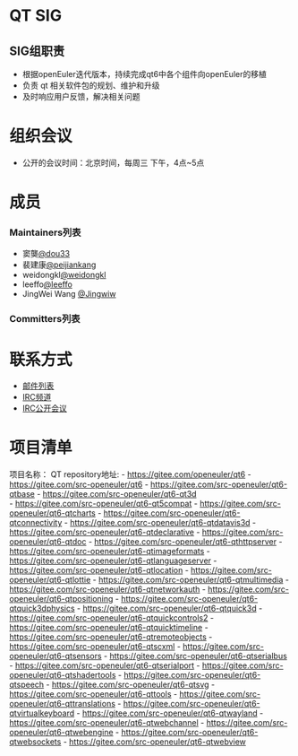 # QT SIG

## SIG组职责
- 根据openEuler迭代版本，持续完成qt6中各个组件向openEuler的移植
- 负责 qt 相关软件包的规划、维护和升级
- 及时响应用户反馈，解决相关问题


# 组织会议

- 公开的会议时间：北京时间，每周三 下午，4点~5点


# 成员

### Maintainers列表
- 窦龑[@dou33](https://gitee.com/dou33)
- 裴建康[@peijiankang](https://gitee.com/peijiankang)
- weidongkl[@weidongkl](https://gitee.com/weidongkl)
- leeffo[@leeffo](https://gitee.com/leeffo)
- JingWei Wang [@Jingwiw](https://gitee.com/Jingwiw)
### Committers列表


# 联系方式

- [邮件列表](dev@openeuler.org)
- [IRC频道](#openeuler-dev)
- [IRC公开会议](#openeuler-meeting)

# 项目清单

项目名称：
QT
repository地址:
    - https://gitee.com/openeuler/qt6
    - https://gitee.com/src-openeuler/qt6
    - https://gitee.com/src-openeuler/qt6-qtbase
    - https://gitee.com/src-openeuler/qt6-qt3d                         
    - https://gitee.com/src-openeuler/qt6-qt5compat
    - https://gitee.com/src-openeuler/qt6-qtcharts
    - https://gitee.com/src-openeuler/qt6-qtconnectivity
    - https://gitee.com/src-openeuler/qt6-qtdatavis3d
    - https://gitee.com/src-openeuler/qt6-qtdeclarative
    - https://gitee.com/src-openeuler/qt6-qtdoc
    - https://gitee.com/src-openeuler/qt6-qthttpserver
    - https://gitee.com/src-openeuler/qt6-qtimageformats
    - https://gitee.com/src-openeuler/qt6-qtlanguageserver
    - https://gitee.com/src-openeuler/qt6-qtlocation
    - https://gitee.com/src-openeuler/qt6-qtlottie
    - https://gitee.com/src-openeuler/qt6-qtmultimedia
    - https://gitee.com/src-openeuler/qt6-qtnetworkauth
    - https://gitee.com/src-openeuler/qt6-qtpositioning
    - https://gitee.com/src-openeuler/qt6-qtquick3dphysics
    - https://gitee.com/src-openeuler/qt6-qtquick3d
    - https://gitee.com/src-openeuler/qt6-qtquickcontrols2
    - https://gitee.com/src-openeuler/qt6-qtquicktimeline
    - https://gitee.com/src-openeuler/qt6-qtremoteobjects
    - https://gitee.com/src-openeuler/qt6-qtscxml
    - https://gitee.com/src-openeuler/qt6-qtsensors
    - https://gitee.com/src-openeuler/qt6-qtserialbus
    - https://gitee.com/src-openeuler/qt6-qtserialport
    - https://gitee.com/src-openeuler/qt6-qtshadertools
    - https://gitee.com/src-openeuler/qt6-qtspeech
    - https://gitee.com/src-openeuler/qt6-qtsvg
    - https://gitee.com/src-openeuler/qt6-qttools
    - https://gitee.com/src-openeuler/qt6-qttranslations
    - https://gitee.com/src-openeuler/qt6-qtvirtualkeyboard
    - https://gitee.com/src-openeuler/qt6-qtwayland
    - https://gitee.com/src-openeuler/qt6-qtwebchannel
    - https://gitee.com/src-openeuler/qt6-qtwebengine
    - https://gitee.com/src-openeuler/qt6-qtwebsockets
    - https://gitee.com/src-openeuler/qt6-qtwebview

